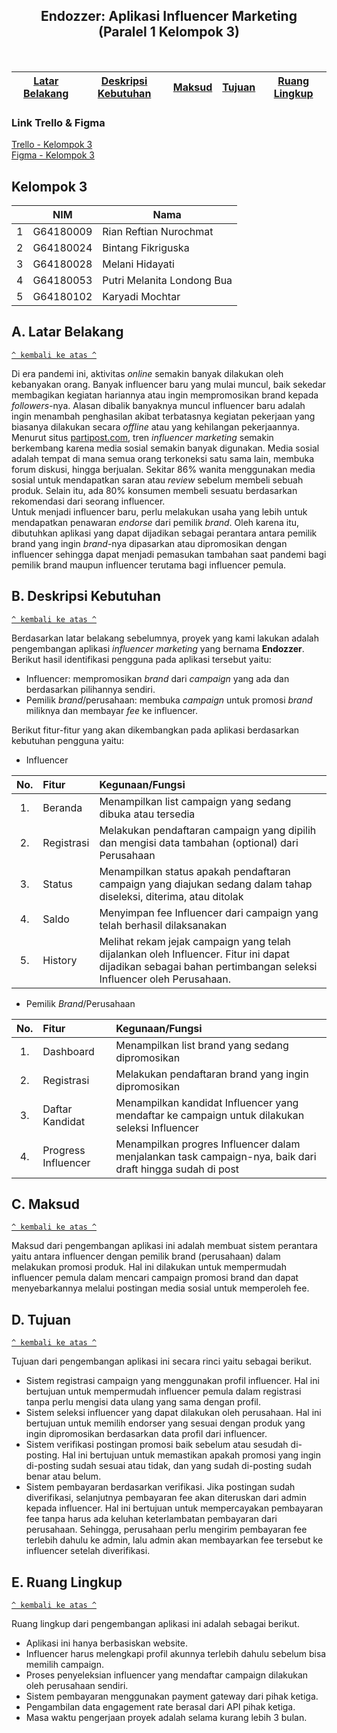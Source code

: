 
<p align="center">
  <a href="">
    
  </a>
  <p align="center">
      <h2 align="center">Endozzer: Aplikasi Influencer Marketing</br>
    (Paralel 1 Kelompok 3)</h2>
    <br>
  </p>  
  
</p>

<table align="center">
<thead>
<tr>
<th align="center"><a href="#a-latar-belakang">Latar Belakang</a></th>
<th align="center"><a href="#b-deskripsi-kebutuhan">Deskripsi Kebutuhan</a></th>
<th align="center"><a href="#c-maksud">Maksud</a></th>
<th align="center"><a href="#d-tujuan">Tujuan</a></th>
<th align="center"><a href="#e-ruang-lingkup">Ruang Lingkup</a></th>
</tr>
</thead>
    
</table align="center">

### **Link Trello & Figma**
[Trello - Kelompok 3](https://trello.com/b/YllQGGVz/mppl-kelompok-2-endozzer)  
[Figma - Kelompok 3](https://www.figma.com/file/U1lAFy0Voac7H27dz1NkXg/Endozzer?node-id=0%3A1)

## Kelompok 3
|   | NIM | Nama |
| - | --- | ---- |
| 1 | G64180009 | Rian Reftian Nurochmat |
| 2 | G64180024 | Bintang Fikriguska |
| 3 | G64180028 | Melani Hidayati |
| 4 | G64180053 | Putri Melanita Londong Bua |
| 5 | G64180102 | Karyadi Mochtar |


## A. Latar Belakang
[`^ kembali ke atas ^`](#)

Di era pandemi ini, aktivitas _online_ semakin banyak dilakukan oleh kebanyakan orang. Banyak influencer baru yang mulai muncul, baik sekedar membagikan kegiatan hariannya atau ingin mempromosikan brand kepada _followers_-nya. Alasan dibalik banyaknya muncul influencer baru adalah ingin menambah penghasilan akibat terbatasnya kegiatan pekerjaan yang biasanya dilakukan secara _offline_ atau yang kehilangan pekerjaannya.  
Menurut situs [partipost.com](https://partipost.com/id/), tren _influencer marketing_ semakin berkembang karena media sosial semakin banyak digunakan. Media sosial adalah tempat di mana semua orang terkoneksi satu sama lain, membuka forum diskusi, hingga berjualan. Sekitar 86% wanita menggunakan media sosial untuk mendapatkan saran atau _review_ sebelum membeli sebuah produk. Selain itu, ada 80% konsumen membeli sesuatu berdasarkan rekomendasi dari seorang influencer.  
Untuk menjadi influencer baru, perlu melakukan usaha yang lebih untuk mendapatkan penawaran _endorse_ dari pemilik _brand_. Oleh karena itu, dibutuhkan aplikasi yang dapat dijadikan sebagai perantara antara pemilik brand yang ingin _brand_-nya dipasarkan atau dipromosikan dengan influencer sehingga dapat menjadi pemasukan tambahan saat pandemi bagi pemilik brand maupun influencer terutama bagi influencer pemula.  

## B. Deskripsi Kebutuhan
[`^ kembali ke atas ^`](#)

Berdasarkan latar belakang sebelumnya, proyek yang kami lakukan adalah pengembangan aplikasi _influencer marketing_ yang bernama **Endozzer**. Berikut hasil identifikasi pengguna pada aplikasi tersebut yaitu:
- Influencer: mempromosikan _brand_ dari _campaign_ yang ada dan berdasarkan pilihannya sendiri.
- Pemilik _brand_/perusahaan: membuka _campaign_ untuk promosi _brand_ miliknya dan membayar _fee_ ke influencer.  

Berikut fitur-fitur yang akan dikembangkan pada aplikasi berdasarkan kebutuhan pengguna yaitu:  

- Influencer

| No. | Fitur | Kegunaan/Fungsi |
|:---:|:------|:----------------|
|  1. | Beranda | Menampilkan list campaign yang sedang dibuka atau tersedia |
|  2. | Registrasi | Melakukan pendaftaran campaign yang dipilih dan mengisi data tambahan (optional) dari Perusahaan |
|  3. | Status | Menampilkan status apakah pendaftaran campaign yang diajukan sedang dalam tahap diseleksi, diterima, atau ditolak |
|  4. | Saldo | Menyimpan fee Influencer dari campaign yang telah berhasil dilaksanakan |
|  5. | History | Melihat rekam jejak campaign yang telah dijalankan oleh Influencer. Fitur ini dapat dijadikan sebagai bahan pertimbangan seleksi Influencer oleh Perusahaan. |

- Pemilik _Brand_/Perusahaan

| No. | Fitur | Kegunaan/Fungsi |
|:---:|:------|:----------------|
|  1. | Dashboard | Menampilkan list brand yang sedang dipromosikan |
|  2. | Registrasi | Melakukan pendaftaran brand yang ingin dipromosikan |
|  3. | Daftar Kandidat | Menampilkan kandidat Influencer yang mendaftar ke campaign untuk dilakukan seleksi Influencer |
|  4. | Progress Influencer | Menampilkan progres Influencer dalam menjalankan task campaign-nya, baik dari draft hingga sudah di post |

## C. Maksud
[`^ kembali ke atas ^`](#)

Maksud dari pengembangan aplikasi ini adalah membuat sistem perantara yaitu antara influencer dengan pemilik brand (perusahaan) dalam melakukan promosi produk. Hal ini dilakukan untuk mempermudah influencer pemula dalam mencari campaign promosi brand dan dapat menyebarkannya melalui postingan media sosial untuk memperoleh fee.

## D. Tujuan
[`^ kembali ke atas ^`](#)

Tujuan dari pengembangan aplikasi ini secara rinci yaitu sebagai berikut.
- Sistem registrasi campaign yang menggunakan profil influencer. Hal ini bertujuan untuk mempermudah influencer pemula dalam registrasi tanpa perlu mengisi data ulang yang sama dengan profil.
- Sistem seleksi influencer yang dapat dilakukan oleh perusahaan. Hal ini bertujuan untuk memilih endorser yang sesuai dengan produk yang ingin dipromosikan berdasarkan data profil dari influencer.
- Sistem verifikasi postingan promosi baik sebelum atau sesudah di-posting. Hal ini bertujuan untuk memastikan apakah promosi yang ingin di-posting sudah sesuai atau tidak, dan yang sudah di-posting sudah benar atau belum.
- Sistem pembayaran berdasarkan verifikasi. Jika postingan sudah diverifikasi, selanjutnya pembayaran fee akan diteruskan dari admin kepada influencer. Hal ini bertujuan untuk mempercayakan pembayaran fee tanpa harus ada keluhan keterlambatan pembayaran dari perusahaan. Sehingga, perusahaan perlu mengirim pembayaran fee terlebih dahulu ke admin, lalu admin akan membayarkan fee tersebut ke influencer setelah diverifikasi.

## E. Ruang Lingkup
[`^ kembali ke atas ^`](#)

Ruang lingkup dari pengembangan aplikasi ini adalah sebagai berikut.
- Aplikasi ini hanya berbasiskan website.
- Influencer harus melengkapi profil akunnya terlebih dahulu sebelum bisa memilih campaign.
- Proses penyeleksian influencer yang mendaftar campaign dilakukan oleh perusahaan sendiri.
- Sistem pembayaran menggunakan payment gateway dari pihak ketiga.
- Pengambilan data engagement rate berasal dari API pihak ketiga.
- Masa waktu pengerjaan proyek adalah selama kurang lebih 3 bulan.
